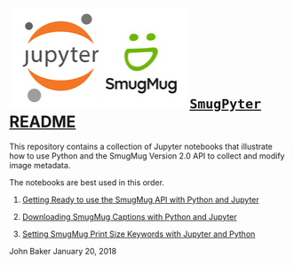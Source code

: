 ![](jupysmug.png) [`SmugPyter` README](https://analyzethedatanotthedrivel.org/2017/12/24/downloading-smugmug-captions-with-python-and-jupyter/)
====================================================================================

This repository contains a collection of Jupyter notebooks that illustrate how to use Python
and the SmugMug Version 2.0 API to collect and modify image metadata.

The notebooks are best used in this order.

1. [Getting Ready to use the SmugMug API with Python and Jupyter](https://github.com/bakerjd99/smugpyter/blob/master/notebooks/Getting%20Ready%20to%20use%20the%20SmugMug%20API%20with%20Python%20and%20Jupyter.ipynb)

2. [Downloading SmugMug Captions with Python and Jupyter](https://github.com/bakerjd99/smugpyter/blob/master/notebooks/Downloading%20Smugmug%20Captions%20with%20Jupyter%20and%20Python.ipynb)

3. [Setting SmugMug Print Size Keywords with Jupyter and Python](https://github.com/bakerjd99/smugpyter/blob/master/notebooks/Setting%20SmugMug%20Print%20Size%20Keywords%20with%20Jupyter%20and%20Python.ipynb)

John Baker
January 20, 2018
